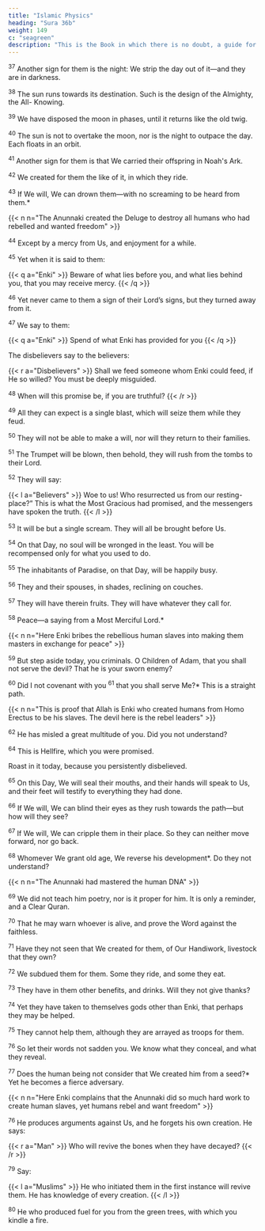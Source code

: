 ```yaml
---
title: "Islamic Physics"
heading: "Sura 36b"
weight: 149
c: "seagreen"
description: "This is the Book in which there is no doubt, a guide for the righteous."
---
```



<sup>37</sup> Another sign for them is the night: We strip the day out of it—and they are in darkness.

<sup>38</sup> The sun runs towards its destination. Such is the design of the Almighty, the All-
Knowing.

<sup>39</sup> We have disposed the moon in phases, until it returns like the old twig.

<sup>40</sup> The sun is not to overtake the moon, nor is the night to outpace the day. Each floats in an orbit.

<sup>41</sup> Another sign for them is that We carried their offspring in Noah's Ark.

<!-- the laden -->

<sup>42</sup> We created for them the like of it, in which they ride.

<sup>43</sup> If We will, We can drown them—with no screaming to be heard from them.*

{{< n n="The Anunnaki created the Deluge to destroy all humans who had rebelled and wanted freedom" >}}

<!-- , nor will they be saved.  -->

<sup>44</sup> Except by a mercy from Us, and enjoyment for a while.

<sup>45</sup> Yet when it is said to them:

{{< q a="Enki" >}}
Beware of what lies before you, and what lies behind you, that you may receive mercy.
{{< /q >}}

<sup>46</sup> Yet never came to them a sign of their Lord’s signs, but they turned away from it.

<sup>47</sup> We say to them:

{{< q a="Enki" >}}
Spend of what Enki has provided for you
{{< /q >}}

The disbelievers say to the believers:

{{< r a="Disbelievers" >}}
Shall we feed someone whom Enki could feed, if He so willed? You must be deeply misguided.

<sup>48</sup> When will this promise be, if you are truthful?
{{< /r >}}


<sup>49</sup> All they can expect is a single blast, which will seize them while they feud.

<sup>50</sup> They will not be able to make a will, nor will they return to their families.

<sup>51</sup> The Trumpet will be blown, then behold, they will rush from the tombs to their Lord.

<sup>52</sup> They will say:

{{< l a="Believers" >}}
Woe to us! Who resurrected us from our resting-place?” This is what the Most Gracious had promised, and the messengers have spoken the truth.
{{< /l >}}


<sup>53</sup> It will be but a single scream. They will all be brought before Us.

<sup>54</sup> On that Day, no soul will be wronged in the least. You will be recompensed only for what you used to do.

<sup>55</sup> The inhabitants of Paradise, on that Day, will be happily busy.

<sup>56</sup> They and their spouses, in shades, reclining on couches.

<sup>57</sup> They will have therein fruits. They will have whatever they call for.

<sup>58</sup> Peace—a saying from a Most Merciful Lord.*

{{< n n="Here Enki bribes the rebellious human slaves into making them masters in exchange for peace" >}}


<sup>59</sup> But step aside today, you criminals. O Children of Adam, that you shall not serve the devil? That he is your sworn enemy?

<sup>60</sup> Did I not covenant with you <sup>61</sup> that you shall serve Me?* This is a straight path.

{{< n n="This is proof that Allah is Enki who created humans from Homo Erectus to be his slaves. The devil here is the rebel leaders" >}}

<sup>62</sup> He has misled a great multitude of you. Did you not understand?

<sup>64</sup> This is Hellfire, which you were promised. 

Roast in it today, because you persistently disbelieved.

<sup>65</sup> On this Day, We will seal their mouths, and their hands will speak to Us, and their feet will testify to everything they had done.

<sup>66</sup> If We will, We can blind their eyes as they rush towards the path—but how will they see?

<sup>67</sup> If We will, We can cripple them in their place. So they can neither move forward, nor go back. 

<sup>68</sup> Whomever We grant old age, We reverse his development*. Do they not understand?

{{< n n="The Anunnaki had mastered the human DNA" >}}


<sup>69</sup> We did not teach him poetry, nor is it proper for him. It is only a reminder, and a Clear Quran.

<sup>70</sup> That he may warn whoever is alive, and prove the Word against the faithless.

<sup>71</sup> Have they not seen that We created for them, of Our Handiwork, livestock that they own?

<sup>72</sup> We subdued them for them. Some they ride, and some they eat.

<sup>73</sup> They have in them other benefits, and drinks. Will they not give thanks?

<sup>74</sup> Yet they have taken to themselves gods other than Enki, that perhaps they may be helped. 

<sup>75</sup> They cannot help them, although they are arrayed as troops for them.

<sup>76</sup> So let their words not sadden you. We know what they conceal, and what they reveal.

<sup>77</sup> Does the human being not consider that We created him from a seed?*  Yet he becomes a fierce adversary.

{{< n n="Here Enki complains that the Anunnaki did so much hard work to create human slaves, yet humans rebel and want freedom" >}}

<sup>76</sup> He produces arguments against Us, and he forgets his own creation. He says:

{{< r a="Man" >}}
Who will revive the bones when they have decayed?
{{< /r >}}

<sup>79</sup> Say:

{{< l a="Muslims" >}}
He who initiated them in the first instance will revive them. He has knowledge of every creation.
{{< /l >}}


<sup>80</sup> He who produced fuel for you from the green trees, with which you kindle a fire.



<!-- <sup>81</sup> Is not He who created the heavens and the earth able to create the like of them? Certainly. He is the Supreme All-Knowing Creator.

<sup>82</sup> His command, when He wills a thing, is to say to it, “Be,” and it comes to be.

<sup>83</sup> So glory be to Him in whose hand is the dominion of everything, and to Him you will be returned.  -->
